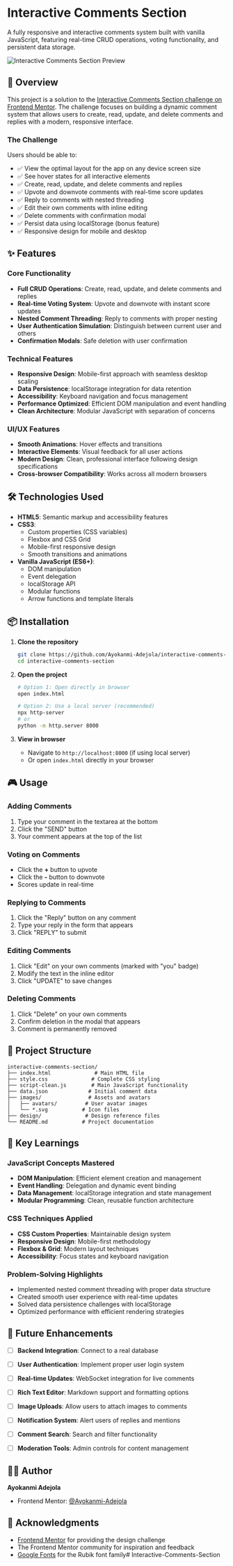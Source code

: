 # Interactive Comments Section

A fully responsive and interactive comments system built with vanilla JavaScript, featuring real-time CRUD operations, voting functionality, and persistent data storage.

![Interactive Comments Section Preview](preview.jpg)



## 🎯 Overview

This project is a solution to the [Interactive Comments Section challenge on Frontend Mentor](https://www.frontendmentor.io/challenges/interactive-comments-section-iG1RugEG9). The challenge focuses on building a dynamic comment system that allows users to create, read, update, and delete comments and replies with a modern, responsive interface.

### The Challenge

Users should be able to:

- ✅ View the optimal layout for the app on any device screen size
- ✅ See hover states for all interactive elements
- ✅ Create, read, update, and delete comments and replies
- ✅ Upvote and downvote comments with real-time score updates
- ✅ Reply to comments with nested threading
- ✅ Edit their own comments with inline editing
- ✅ Delete comments with confirmation modal
- ✅ Persist data using localStorage (bonus feature)
- ✅ Responsive design for mobile and desktop

## ✨ Features

### Core Functionality
- **Full CRUD Operations**: Create, read, update, and delete comments and replies
- **Real-time Voting System**: Upvote and downvote with instant score updates
- **Nested Comment Threading**: Reply to comments with proper nesting
- **User Authentication Simulation**: Distinguish between current user and others
- **Confirmation Modals**: Safe deletion with user confirmation

### Technical Features
- **Responsive Design**: Mobile-first approach with seamless desktop scaling
- **Data Persistence**: localStorage integration for data retention
- **Accessibility**: Keyboard navigation and focus management
- **Performance Optimized**: Efficient DOM manipulation and event handling
- **Clean Architecture**: Modular JavaScript with separation of concerns

### UI/UX Features
- **Smooth Animations**: Hover effects and transitions
- **Interactive Elements**: Visual feedback for all user actions
- **Modern Design**: Clean, professional interface following design specifications
- **Cross-browser Compatibility**: Works across all modern browsers

## 🛠 Technologies Used

- **HTML5**: Semantic markup and accessibility features
- **CSS3**:
  - Custom properties (CSS variables)
  - Flexbox and CSS Grid
  - Mobile-first responsive design
  - Smooth transitions and animations
- **Vanilla JavaScript (ES6+)**:
  - DOM manipulation
  - Event delegation
  - localStorage API
  - Modular functions
  - Arrow functions and template literals

## 📦 Installation

1. **Clone the repository**
   ```bash
   git clone https://github.com/Ayokanmi-Adejola/interactive-comments-section.git
   cd interactive-comments-section
   ```

2. **Open the project**
   ```bash
   # Option 1: Open directly in browser
   open index.html

   # Option 2: Use a local server (recommended)
   npx http-server
   # or
   python -m http.server 8000
   ```

3. **View in browser**
   - Navigate to `http://localhost:8000` (if using local server)
   - Or open `index.html` directly in your browser

## 🎮 Usage

### Adding Comments
1. Type your comment in the textarea at the bottom
2. Click the "SEND" button
3. Your comment appears at the top of the list

### Voting on Comments
- Click the **+** button to upvote
- Click the **-** button to downvote
- Scores update in real-time

### Replying to Comments
1. Click the "Reply" button on any comment
2. Type your reply in the form that appears
3. Click "REPLY" to submit

### Editing Comments
1. Click "Edit" on your own comments (marked with "you" badge)
2. Modify the text in the inline editor
3. Click "UPDATE" to save changes

### Deleting Comments
1. Click "Delete" on your own comments
2. Confirm deletion in the modal that appears
3. Comment is permanently removed

## 📁 Project Structure

```
interactive-comments-section/
├── index.html              # Main HTML file
├── style.css              # Complete CSS styling
├── script-clean.js        # Main JavaScript functionality
├── data.json             # Initial comment data
├── images/               # Assets and avatars
│   ├── avatars/         # User avatar images
│   └── *.svg           # Icon files
├── design/              # Design reference files
└── README.md           # Project documentation
```

## 🧠 Key Learnings

### JavaScript Concepts Mastered
- **DOM Manipulation**: Efficient element creation and management
- **Event Handling**: Delegation and dynamic event binding
- **Data Management**: localStorage integration and state management
- **Modular Programming**: Clean, reusable function architecture

### CSS Techniques Applied
- **CSS Custom Properties**: Maintainable design system
- **Responsive Design**: Mobile-first methodology
- **Flexbox & Grid**: Modern layout techniques
- **Accessibility**: Focus states and keyboard navigation

### Problem-Solving Highlights
- Implemented nested comment threading with proper data structure
- Created smooth user experience with real-time updates
- Solved data persistence challenges with localStorage
- Optimized performance with efficient rendering strategies

## 🚀 Future Enhancements

- [ ] **Backend Integration**: Connect to a real database
- [ ] **User Authentication**: Implement proper user login system
- [ ] **Real-time Updates**: WebSocket integration for live comments
- [ ] **Rich Text Editor**: Markdown support and formatting options
- [ ] **Image Uploads**: Allow users to attach images to comments
- [ ] **Notification System**: Alert users of replies and mentions
- [ ] **Comment Search**: Search and filter functionality
- [ ] **Moderation Tools**: Admin controls for content management



## 👨‍💻 Author

**Ayokanmi Adejola**

- Frontend Mentor: [@Ayokanmi-Adejola](https://www.frontendmentor.io/profile/Ayokanmi-Adejola)

## 🙏 Acknowledgments

- [Frontend Mentor](https://www.frontendmentor.io) for providing the design challenge
- The Frontend Mentor community for inspiration and feedback
- [Google Fonts](https://fonts.google.com) for the Rubik font family# Interactive-Comments-Section
